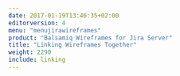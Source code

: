 ```yaml
---
date: 2017-01-19T13:46:35+02:00
editorversion: 4
menu: "menujirawireframes"
product: "Balsamiq Wireframes for Jira Server"
title: "Linking Wireframes Together"
weight: 2290
include: linking
---
```

